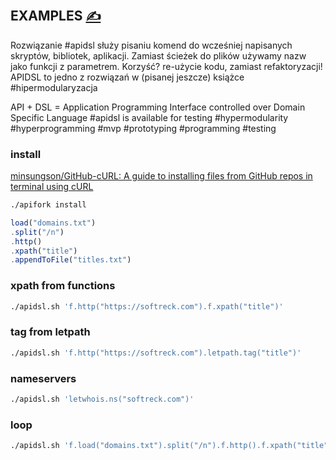 
## EXAMPLES [<span style='font-size:20px;'>&#x270D;</span>](https://github.com/apidsl/download/edit/main/EXAMPLES.md)

Rozwiązanie #apidsl służy pisaniu komend do wcześniej napisanych skryptów, bibliotek, aplikacji. Zamiast ścieżek do plików używamy nazw jako funkcji z parametrem. Korzyść? re-użycie kodu, zamiast refaktoryzacji! APIDSL to jedno z rozwiązań w (pisanej jeszcze) książce #hipermodularyzacja

API + DSL = Application Programming Interface controlled over Domain Specific Language
#apidsl is available for testing
#hypermodularity #hyperprogramming #mvp #prototyping #programming #testing

### install

[minsungson/GitHub-cURL: A guide to installing files from GitHub repos in terminal using cURL](https://github.com/minsungson/GitHub-cURL)

```bash
./apifork install
```

```js
load("domains.txt")
.split("/n")
.http()
.xpath("title")
.appendToFile("titles.txt")
```


### xpath from functions

```bash
./apidsl.sh 'f.http("https://softreck.com").f.xpath("title")'
```


### tag from letpath

```bash
./apidsl.sh 'f.http("https://softreck.com").letpath.tag("title")'
```


### nameservers

```bash
./apidsl.sh 'letwhois.ns("softreck.com")'
```

### loop

```bash
./apidsl.sh 'f.load("domains.txt").split("/n").f.http().f.xpath("title").f.appendToFile("titles.txt")'
```

